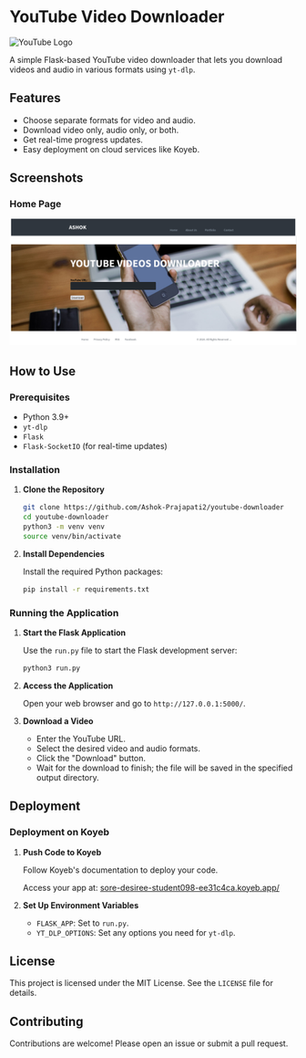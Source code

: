 # YouTube Video Downloader

![YouTube Logo](https://upload.wikimedia.org/wikipedia/commons/b/b8/YouTube_Logo_2017.svg)

A simple Flask-based YouTube video downloader that lets you download videos and audio in various formats using `yt-dlp`.

## Features

- Choose separate formats for video and audio.
- Download video only, audio only, or both.
- Get real-time progress updates.
- Easy deployment on cloud services like Koyeb.

## Screenshots

### Home Page
![Home Page](static/img/home.png)

## How to Use

### Prerequisites

- Python 3.9+
- `yt-dlp`
- `Flask`
- `Flask-SocketIO` (for real-time updates)

### Installation

1. **Clone the Repository**

    ```bash
    git clone https://github.com/Ashok-Prajapati2/youtube-downloader
    cd youtube-downloader
    python3 -m venv venv
    source venv/bin/activate
    ```

2. **Install Dependencies**

    Install the required Python packages:

    ```bash
    pip install -r requirements.txt
    ```

### Running the Application

1. **Start the Flask Application**

    Use the `run.py` file to start the Flask development server:

    ```bash
    python3 run.py
    ```

2. **Access the Application**

    Open your web browser and go to `http://127.0.0.1:5000/`.

3. **Download a Video**

    - Enter the YouTube URL.
    - Select the desired video and audio formats.
    - Click the "Download" button.
    - Wait for the download to finish; the file will be saved in the specified output directory.

## Deployment

### Deployment on Koyeb

1. **Push Code to Koyeb**

    Follow Koyeb's documentation to deploy your code.

    Access your app at: [sore-desiree-student098-ee31c4ca.koyeb.app/](sore-desiree-student098-ee31c4ca.koyeb.app/)

2. **Set Up Environment Variables**

    - `FLASK_APP`: Set to `run.py`.
    - `YT_DLP_OPTIONS`: Set any options you need for `yt-dlp`.

## License

This project is licensed under the MIT License. See the `LICENSE` file for details.

## Contributing

Contributions are welcome! Please open an issue or submit a pull request.
